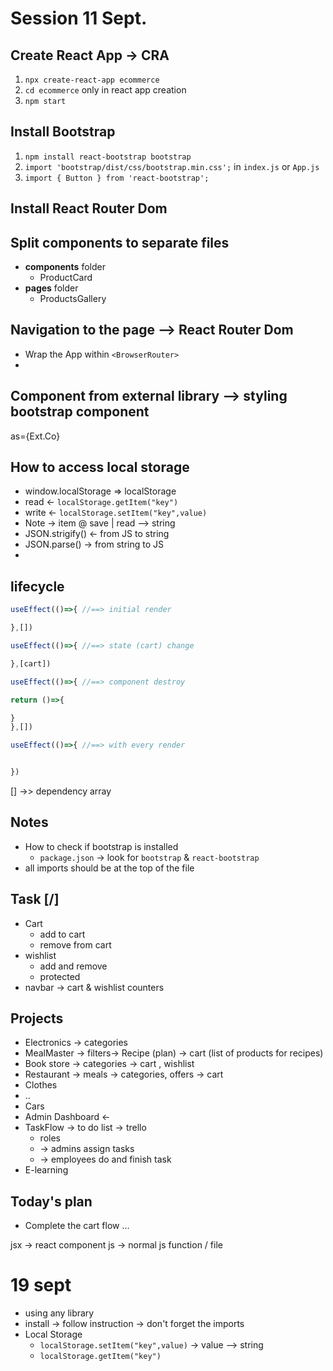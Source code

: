 # Session 11 Sept.

## Create React App -> CRA
1. `npx create-react-app ecommerce`
2. `cd ecommerce` only in react app creation
3. `npm start`

## Install Bootstrap
1. `npm install react-bootstrap bootstrap`
2. `import 'bootstrap/dist/css/bootstrap.min.css';` in `index.js` or `App.js`
3. `import { Button } from 'react-bootstrap';`

## Install React Router Dom




## Split components to separate files
- **components** folder
  - ProductCard
- **pages** folder
  - ProductsGallery

## Navigation to the page --> React Router Dom
- Wrap the App within `<BrowserRouter>`
- 


## Component from external library --> styling bootstrap component
as={Ext.Co}

## How to access local storage
- window.localStorage => localStorage
-  read <- `localStorage.getItem("key")`
-  write <- `localStorage.setItem("key",value)`
-  Note -> item @ save | read --> string
-  JSON.strigify() <- from JS to string
-  JSON.parse() -> from string to JS
-  

## lifecycle
```jsx
useEffect(()=>{ //==> initial render

},[])
```
```jsx
useEffect(()=>{ //==> state (cart) change

},[cart])
```
```jsx
useEffect(()=>{ //==> component destroy

return ()=>{

}
},[])
```
```jsx
useEffect(()=>{ //==> with every render


})
```
[] ->> dependency array
## Notes
- How to check if bootstrap is installed
  - `package.json` -> look for `bootstrap` & `react-bootstrap`
- all imports should be at the top of the file

## Task [/]
- Cart
  - add to cart
  - remove from cart
- wishlist
  - add and remove 
  - protected
- navbar -> cart & wishlist counters

## Projects 
- Electronics -> categories
- MealMaster -> filters-> Recipe (plan) -> cart (list of products for recipes)
- Book store -> categories -> cart , wishlist
- Restaurant -> meals -> categories, offers -> cart
- Clothes 
- .. 
- Cars
- Admin Dashboard <-
- TaskFlow -> to do list -> trello
  - roles 
  - -> admins assign tasks
  - -> employees do and finish task
- E-learning


## Today's plan
- Complete the cart flow ...



jsx -> react component
js -> normal js function / file

# 19 sept
- using any library
- install -> follow instruction -> don't forget the imports
- Local Storage
  - `localStorage.setItem("key",value)` -> value --> string
  - `localStorage.getItem("key")`